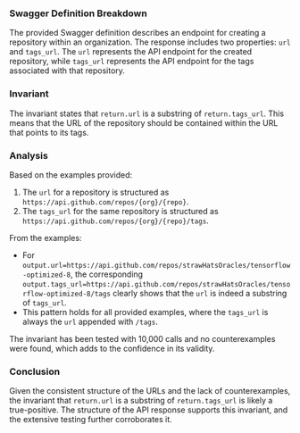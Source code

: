 ### Swagger Definition Breakdown
The provided Swagger definition describes an endpoint for creating a repository within an organization. The response includes two properties: `url` and `tags_url`. The `url` represents the API endpoint for the created repository, while `tags_url` represents the API endpoint for the tags associated with that repository. 

### Invariant
The invariant states that `return.url` is a substring of `return.tags_url`. This means that the URL of the repository should be contained within the URL that points to its tags. 

### Analysis
Based on the examples provided:
1. The `url` for a repository is structured as `https://api.github.com/repos/{org}/{repo}`.
2. The `tags_url` for the same repository is structured as `https://api.github.com/repos/{org}/{repo}/tags`.

From the examples:
- For `output.url=https://api.github.com/repos/strawHatsOracles/tensorflow-optimized-8`, the corresponding `output.tags_url=https://api.github.com/repos/strawHatsOracles/tensorflow-optimized-8/tags` clearly shows that the `url` is indeed a substring of `tags_url`.
- This pattern holds for all provided examples, where the `tags_url` is always the `url` appended with `/tags`.

The invariant has been tested with 10,000 calls and no counterexamples were found, which adds to the confidence in its validity. 

### Conclusion
Given the consistent structure of the URLs and the lack of counterexamples, the invariant that `return.url` is a substring of `return.tags_url` is likely a true-positive. The structure of the API response supports this invariant, and the extensive testing further corroborates it.
